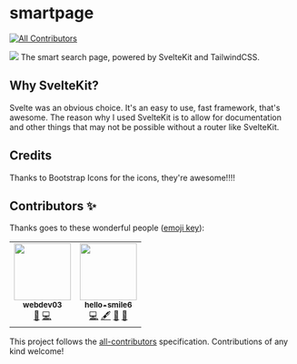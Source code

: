 # smartpage

<!-- prettier-ignore-start -->
<!-- ALL-CONTRIBUTORS-BADGE:START - Do not remove or modify this section -->
[![All Contributors](https://img.shields.io/badge/all_contributors-2-orange.svg?style=flat-square)](#contributors-)
<!-- ALL-CONTRIBUTORS-BADGE:END -->
<!-- prettier-ignore-end -->

<img src="https://user-images.githubusercontent.com/75148774/147896129-a14020b5-d85e-4ff0-9571-e72ac5f6dbcf.png">
The smart search page, powered by SvelteKit and TailwindCSS.

## Why SvelteKit?

Svelte was an obvious choice. It's an easy to use, fast framework, that's awesome.
The reason why I used SvelteKit is to allow for documentation and other things that may not be possible without a router like SvelteKit.

## Credits

Thanks to Bootstrap Icons for the icons, they're awesome!!!!

## Contributors ✨

Thanks goes to these wonderful people ([emoji key](https://allcontributors.org/docs/en/emoji-key)):

<!-- ALL-CONTRIBUTORS-LIST:START - Do not remove or modify this section -->
<!-- prettier-ignore-start -->
<!-- markdownlint-disable -->
<table>
  <tr>
    <td align="center"><a href="https://github.com/webdev03"><img src="https://avatars.githubusercontent.com/u/75148774?v=4?s=100" width="100px;" alt=""/><br /><sub><b>webdev03</b></sub></a><br /><a href="#projectManagement-webdev03" title="Project Management">📆</a> <a href="https://github.com/webdev03/smartpage/commits?author=webdev03" title="Code">💻</a></td>
    <td align="center"><a href="https://github.com/hello-smile6"><img src="https://avatars.githubusercontent.com/u/73048226?v=4?s=100" width="100px;" alt=""/><br /><sub><b>hello-smile6</b></sub></a><br /><a href="https://github.com/webdev03/smartpage/commits?author=hello-smile6" title="Code">💻</a> <a href="#content-hello-smile6" title="Content">🖋</a> <a href="#design-hello-smile6" title="Design">🎨</a> <a href="#ideas-hello-smile6" title="Ideas, Planning, & Feedback">🤔</a></td>
  </tr>
</table>

<!-- markdownlint-restore -->
<!-- prettier-ignore-end -->

<!-- ALL-CONTRIBUTORS-LIST:END -->

This project follows the [all-contributors](https://github.com/all-contributors/all-contributors) specification. Contributions of any kind welcome!

